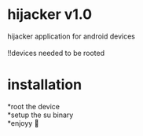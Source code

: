 # hijacker v1.0
hijacker application for android devices<br><br>
!!devices needed to be rooted

# installation 

*root the device <br>
*setup the  su binary<br>
*enjoyy 👾
